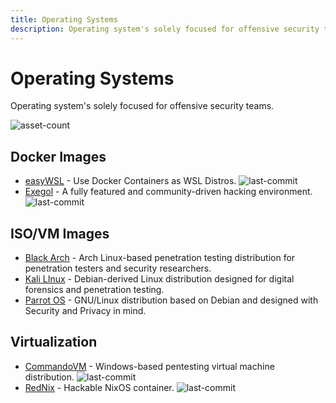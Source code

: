 ```yaml
---
title: Operating Systems
description: Operating system's solely focused for offensive security teams.
---
```


# Operating Systems

Operating system's solely focused for offensive security teams.

![asset-count](https://img.shields.io/badge/Tools%20%26%20Resources%20Available-7-757575?style=for-the-badge)


## Docker Images

* [easyWSL](https://github.com/redcode-labs/easyWSL) - Use Docker Containers as WSL Distros. ![last-commit](https://img.shields.io/github/last-commit/redcode-labs/easyWSL?style=flat)
* [Exegol](https://github.com/ShutdownRepo/Exegol) - A fully featured and community-driven hacking environment. ![last-commit](https://img.shields.io/github/last-commit/ShutdownRepo/Exegol?style=flat)


## ISO/VM Images

* [Black Arch](https://www.blackarch.org/) - Arch Linux-based penetration testing distribution for penetration testers and security researchers. 
* [Kali LInux](https://www.kali.org/get-kali/) - Debian-derived Linux distribution designed for digital forensics and penetration testing. 
* [Parrot OS](https://www.parrotsec.org/) - GNU/Linux distribution based on Debian and designed with Security and Privacy in mind. 


## Virtualization

* [CommandoVM](https://github.com/mandiant/commando-vm) - Windows-based pentesting virtual machine distribution. ![last-commit](https://img.shields.io/github/last-commit/mandiant/commando-vm?style=flat)
* [RedNix](https://github.com/redcode-labs/RedNix) - Hackable NixOS container. ![last-commit](https://img.shields.io/github/last-commit/redcode-labs/RedNix?style=flat)